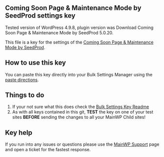 ## Coming Soon Page & Maintenance Mode by SeedProd settings key

Tested version of WordPress 4.9.8, plugin version was Download
Coming Soon Page & Maintenance Mode by SeedProd 5.0.20.

This file is a key for the settings of the [Coming Soon Page & Maintenance Mode by SeedProd](https://wordpress.org/plugins/coming-soon/). 

## How to use this key

You can paste this key directly into your Bulk Settings Manager using the [paste directions](https://mainwp.com/help/docs/bulk-settings-manager-extension/create-a-single-key/import-a-bulk-settings-manager-key/). 


## Things to do

1. If your not sure what this does check the [Bulk Settings Key Readme](https://github.com/mainwp/Bulk-Setting-Manager-Keys/blob/master/README.md)
2. As with all keys contained in this git, **TEST** the key on one of your test sites **BEFORE** sending the changes to all your MainWP Child sites!

## Key help

If you run into any issues or questions please use the [MainWP Support](https://mainwp.com/support/) page and open a ticket for the fastest response.
